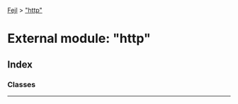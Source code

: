 [Fejl](../README.md) > ["http"](../modules/_http_.md)



# External module: "http"

## Index

### Classes




---

